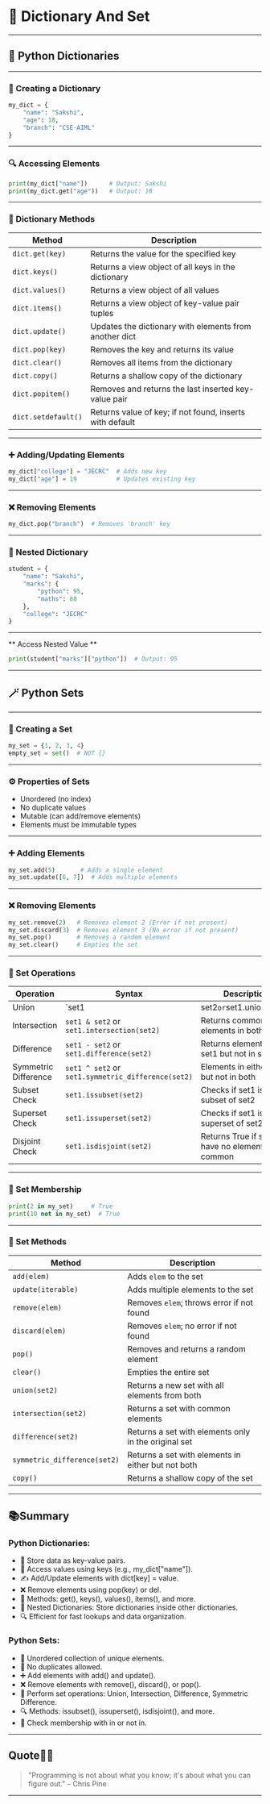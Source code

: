 # 📘 Dictionary And Set 

---

## 📘 Python Dictionaries
---
### 📌 Creating a Dictionary
```python
my_dict = {
    "name": "Sakshi",
    "age": 18,
    "branch": "CSE-AIML"
}
```
---
### 🔍 Accessing Elements
```python
print(my_dict["name"])      # Output: Sakshi
print(my_dict.get("age"))   # Output: 18
```
---
### 🧰 Dictionary Methods
| Method          | Description                                             |
|----------------|---------------------------------------------------------|
| `dict.get(key)`    | Returns the value for the specified key                |
| `dict.keys()`      | Returns a view object of all keys in the dictionary    |
| `dict.values()`    | Returns a view object of all values                    |
| `dict.items()`     | Returns a view object of key-value pair tuples         |
| `dict.update()`    | Updates the dictionary with elements from another dict |
| `dict.pop(key)`    | Removes the key and returns its value                  |
| `dict.clear()`     | Removes all items from the dictionary                  |
| `dict.copy()`      | Returns a shallow copy of the dictionary               |
| `dict.popitem()`   | Removes and returns the last inserted key-value pair   |
| `dict.setdefault()`| Returns value of key; if not found, inserts with default|

---

### ➕ Adding/Updating Elements
```python
my_dict["college"] = "JECRC"  # Adds new key
my_dict["age"] = 19           # Updates existing key
```
---
### ❌ Removing Elements
```python
my_dict.pop("branch")  # Removes 'branch' key
```
---
### 🧩 Nested Dictionary
```python
student = {
    "name": "Sakshi",
    "marks": {
        "python": 95,
        "maths": 88
    },
    "college": "JECRC"
}
```
---
** Access Nested Value **
```python
print(student["marks"]["python"])  # Output: 95
```

---

## 🪄 Python Sets
---
### 📌 Creating a Set
```python
my_set = {1, 2, 3, 4}
empty_set = set()  # NOT {}
```
---
### ⚙️ Properties of Sets
- Unordered (no index)
- No duplicate values
- Mutable (can add/remove elements)
- Elements must be immutable types

---
### ➕ Adding Elements
```python
my_set.add(5)       # Adds a single element
my_set.update([6, 7])  # Adds multiple elements
```
---
### ❌ Removing Elements
```python
my_set.remove(2)   # Removes element 2 (Error if not present)
my_set.discard(3)  # Removes element 3 (No error if not present)
my_set.pop()       # Removes a random element
my_set.clear()     # Empties the set
```
---
### 🔄 Set Operations
| Operation             | Syntax                          | Description                             |
|-----------------------|----------------------------------|-----------------------------------------|
| Union                 | `set1 | set2` or `set1.union(set2)` | Returns all unique elements from both sets |
| Intersection          | `set1 & set2` or `set1.intersection(set2)` | Returns common elements in both sets       |
| Difference            | `set1 - set2` or `set1.difference(set2)` | Returns elements in set1 but not in set2  |
| Symmetric Difference  | `set1 ^ set2` or `set1.symmetric_difference(set2)` | Elements in either set but not in both |
| Subset Check          | `set1.issubset(set2)`           | Checks if set1 is a subset of set2       |
| Superset Check        | `set1.issuperset(set2)`         | Checks if set1 is a superset of set2     |
| Disjoint Check        | `set1.isdisjoint(set2)`         | Returns True if sets have no elements in common |

---

### 🧪 Set Membership
```python
print(2 in my_set)     # True
print(10 not in my_set)  # True
```
---
### 🧰 Set Methods
| Method                  | Description                                     |
|-------------------------|-------------------------------------------------|
| `add(elem)`             | Adds `elem` to the set                          |
| `update(iterable)`      | Adds multiple elements to the set               |
| `remove(elem)`          | Removes `elem`; throws error if not found       |
| `discard(elem)`         | Removes `elem`; no error if not found           |
| `pop()`                 | Removes and returns a random element            |
| `clear()`               | Empties the entire set                          |
| `union(set2)`           | Returns a new set with all elements from both   |
| `intersection(set2)`    | Returns a set with common elements              |
| `difference(set2)`      | Returns a set with elements only in the original set |
| `symmetric_difference(set2)` | Returns a set with elements in either but not both |
| `copy()`                | Returns a shallow copy of the set               |

---

## 📚Summary 
### Python Dictionaries:
- 📖 Store data as key-value pairs.
- 🔑 Access values using keys (e.g., my_dict["name"]).
- ✍️ Add/Update elements with dict[key] = value.
- ❌ Remove elements using pop(key) or del.
- 🔄 Methods: get(), keys(), values(), items(), and more.
- 🧩 Nested Dictionaries: Store dictionaries inside other dictionaries.
- 🔍 Efficient for fast lookups and data organization.

### Python Sets:
- 🔢 Unordered collection of unique elements.
- 🚫 No duplicates allowed.
- ➕ Add elements with add() and update().
- ❌ Remove elements with remove(), discard(), or pop().
- 🔄 Perform set operations: Union, Intersection, Difference, Symmetric Difference.
- 🔍 Methods: issubset(), issuperset(), isdisjoint(), and more.
- 🧪 Check membership with in or not in.

---

## Quote💫🚀
> "Programming is not about what you know; it's about what you can figure out." – Chris Pine
---
